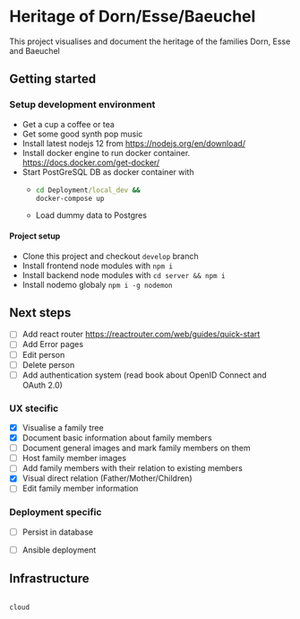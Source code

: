 # Heritage of Dorn/Esse/Baeuchel

This project visualises and document the heritage of the families Dorn, Esse and Baeuchel 


## Getting started

### Setup development environment

 - Get a cup a coffee or tea
 - Get some good synth pop music
 - Install latest nodejs 12 from https://nodejs.org/en/download/
 - Install docker engine to run docker container. https://docs.docker.com/get-docker/
 - Start PostGreSQL DB as docker container with 
    - ```cmd
      cd Deployment/local_dev && 
      docker-compose up
      ```
    - Load dummy data to Postgres

#### Project setup
 - Clone this project and checkout `develop` branch
 - Install frontend node modules with `npm i`
 - Install backend node modules with `cd server && npm i`
 - Install nodemo globaly `npm i -g nodemon`

## Next steps
 <!-- - [ ] Add redux to handle data -->
 - [ ] Add react router https://reactrouter.com/web/guides/quick-start
 - [ ] Add Error pages 
 - [ ] Edit person
 - [ ] Delete person
 - [ ] Add authentication system (read book about OpenID Connect and OAuth 2.0)

### UX stecific
- [x] Visualise a family tree
- [x] Document basic information about family members
- [ ] Document general images and mark family members on them
- [ ] Host family member images
- [ ] Add family members with their relation to existing members
- [x] Visual direct relation (Father/Mother/Children)
- [ ] Edit family member information

### Deployment specific
- [ ] Persist in database
- [ ] Ansible deployment



## Infrastructure


```plantuml

cloud 

```